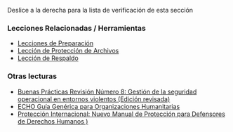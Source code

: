[Title]: # (¿Y ahora qué?)
[Difficulty]: # (Principiante)
[Order]: # (4)

Deslice a la derecha para la lista de verificación de esta sección

### Lecciones Relacionadas / Herramientas

*   [Lecciones de Preparación](umbrella://lesson/preparation)
*   [Lección de Protección de Archivos](umbrella://lesson/protecting-files)
*   [Lección de Respaldo](umbrella://lesson/backing-up)

### Otras lecturas

*   [Buenas Prácticas Revisión Número 8: Gestión de la seguridad operacional en entornos violentos (Edición revisada)](www.odihpn.org/download/gpr_8_revised2pdf)
*   [ECHO Guía Genérica para Organizaciones Humanitarias](http://ec.europa.eu/echo/files/evaluation/watsan2005/annex_files/ECHO/ECHO12%20-%20echo_generic_security_guide_en.doc)
*   [Protección Internacional: Nuevo Manual de Protección para Defensores de Derechos Humanos )](protectioninternational.org/publication/new-protection-manual-for-human-rights-defenders-3rd-edition/)